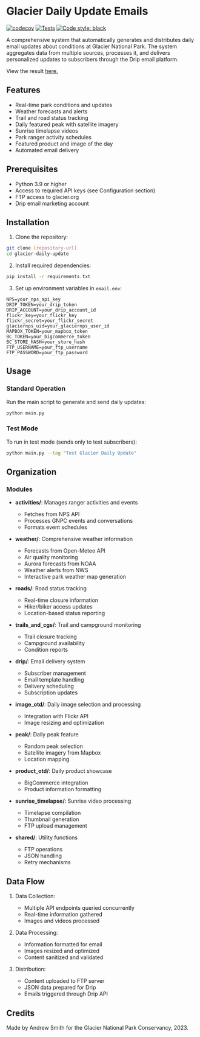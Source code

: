 # Glacier Daily Update Emails

[![codecov](https://codecov.io/github/amerorchis/glacier_daily/graph/badge.svg?token=JS85YV7E68)](https://codecov.io/github/amerorchis/glacier_daily) [![Tests](https://github.com/amerorchis/glacier_daily/actions/workflows/tests.yml/badge.svg)](https://github.com/amerorchis/glacier_daily/actions/workflows/tests.yml) [![Code style: black](https://img.shields.io/badge/code%20style-black-000000.svg)](https://github.com/psf/black)

A comprehensive system that automatically generates and distributes daily email updates about conditions at Glacier National Park. The system aggregates data from multiple sources, processes it, and delivers personalized updates to subscribers through the Drip email platform.

View the result [here.](https://glacier.org/glacier-daily-updates-signup/#iFrame1)

## Features

- Real-time park conditions and updates
- Weather forecasts and alerts
- Trail and road status tracking
- Daily featured peak with satellite imagery
- Sunrise timelapse videos
- Park ranger activity schedules
- Featured product and image of the day
- Automated email delivery

## Prerequisites

- Python 3.9 or higher
- Access to required API keys (see Configuration section)
- FTP access to glacier.org
- Drip email marketing account

## Installation

1. Clone the repository:

```bash
git clone [repository-url]
cd glacier-daily-update
```

2. Install required dependencies:

```bash
pip install -r requirements.txt
```

3. Set up environment variables in `email.env`:

```
NPS=your_nps_api_key
DRIP_TOKEN=your_drip_token
DRIP_ACCOUNT=your_drip_account_id
flickr_key=your_flickr_key
flickr_secret=your_flickr_secret
glaciernps_uid=your_glaciernps_user_id
MAPBOX_TOKEN=your_mapbox_token
BC_TOKEN=your_bigcommerce_token
BC_STORE_HASH=your_store_hash
FTP_USERNAME=your_ftp_username
FTP_PASSWORD=your_ftp_password
```

## Usage

### Standard Operation

Run the main script to generate and send daily updates:

```bash
python main.py
```

### Test Mode

To run in test mode (sends only to test subscribers):

```bash
python main.py --tag "Test Glacier Daily Update"
```

## Organization

### Modules

- **activities/**: Manages ranger activities and events

  - Fetches from NPS API
  - Processes GNPC events and conversations
  - Formats event schedules
- **weather/**: Comprehensive weather information

  - Forecasts from Open-Meteo API
  - Air quality monitoring
  - Aurora forecasts from NOAA
  - Weather alerts from NWS
  - Interactive park weather map generation
- **roads/**: Road status tracking

  - Real-time closure information
  - Hiker/biker access updates
  - Location-based status reporting
- **trails_and_cgs/**: Trail and campground monitoring

  - Trail closure tracking
  - Campground availability
  - Condition reports
- **drip/**: Email delivery system

  - Subscriber management
  - Email template handling
  - Delivery scheduling
  - Subscription updates
- **image_otd/**: Daily image selection and processing

  - Integration with Flickr API
  - Image resizing and optimization
- **peak/**: Daily peak feature

  - Random peak selection
  - Satellite imagery from Mapbox
  - Location mapping
- **product_otd/**: Daily product showcase

  - BigCommerce integration
  - Product information formatting
- **sunrise_timelapse/**: Sunrise video processing

  - Timelapse compilation
  - Thumbnail generation
  - FTP upload management
- **shared/**: Utility functions

  - FTP operations
  - JSON handling
  - Retry mechanisms

## Data Flow

1. Data Collection:

   - Multiple API endpoints queried concurrently
   - Real-time information gathered
   - Images and videos processed
2. Data Processing:

   - Information formatted for email
   - Images resized and optimized
   - Content sanitized and validated
3. Distribution:

   - Content uploaded to FTP server
   - JSON data prepared for Drip
   - Emails triggered through Drip API

## Credits

Made by Andrew Smith for the Glacier National Park Conservancy, 2023.
